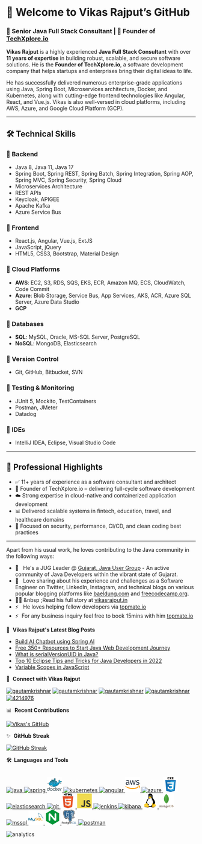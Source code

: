 # 👋 Welcome to Vikas Rajput’s GitHub

### 💼 Senior Java Full Stack Consultant | 🧠 Founder of [TechXplore.io](https://techxplore.io)

**Vikas Rajput** is a highly experienced **Java Full Stack Consultant** with over **11 years of expertise** in building robust, scalable, and secure software solutions. He is the **Founder of TechXplore.io**, a software development company that helps startups and enterprises bring their digital ideas to life.

He has successfully delivered numerous enterprise-grade applications using Java, Spring Boot, Microservices architecture, Docker, and Kubernetes, along with cutting-edge frontend technologies like Angular, React, and Vue.js. Vikas is also well-versed in cloud platforms, including AWS, Azure, and Google Cloud Platform (GCP).

---

## 🛠️ Technical Skills

### 🔹 Backend
- Java 8, Java 11, Java 17
- Spring Boot, Spring REST, Spring Batch, Spring Integration, Spring AOP, Spring MVC, Spring Security, Spring Cloud
- Microservices Architecture
- REST APIs
- Keycloak, APIGEE
- Apache Kafka
- Azure Service Bus

### 🔹 Frontend
- React.js, Angular, Vue.js, ExtJS
- JavaScript, jQuery
- HTML5, CSS3, Bootstrap, Material Design

### 🔹 Cloud Platforms
- **AWS**: EC2, S3, RDS, SQS, EKS, ECR, Amazon MQ, ECS, CloudWatch, Code Commit  
- **Azure**: Blob Storage, Service Bus, App Services, AKS, ACR, Azure SQL Server, Azure Data Studio
- **GCP**
  
### 🔹 Databases
- **SQL**: MySQL, Oracle, MS-SQL Server, PostgreSQL  
- **NoSQL**: MongoDB, Elasticsearch

### 🔹 Version Control
- Git, GitHub, Bitbucket, SVN

### 🔹 Testing & Monitoring
- JUnit 5, Mockito, TestContainers
- Postman, JMeter
- Datadog

### 🔹 IDEs
- IntelliJ IDEA, Eclipse, Visual Studio Code

---

## 🚀 Professional Highlights

- ✅ 11+ years of experience as a software consultant and architect  
- 🧠 Founder of TechXplore.io – delivering full-cycle software development  
- ☁️ Strong expertise in cloud-native and containerized application development  
- 📊 Delivered scalable systems in fintech, education, travel, and healthcare domains  
- 🔐 Focused on security, performance, CI/CD, and clean coding best practices  

---

Apart from his usual work, he loves contributing to the Java community in the following ways:

- 🔭 &nbsp; He's a JUG Leader @ [Gujarat, Java User Group](https://gujaratjug.org) - An active community of Java Developers within the vibrant state of Gujarat.
- 💬 &nbsp; Love sharing about his experience and challenges as a Software Engineer on Twitter, LinkedIn, Instagram, and technical blogs on various popular blogging platforms like [baeldung.com](https://www.baeldung.com/author/vikasrajput) and [freecodecamp.org](https://www.freecodecamp.org/news/author/vikasrajputin/).
- 👨‍💻 &nbsp ;Read his full story at [vikasrajput.in](https://www.vikasrajput.in/about-me)
- ⚡ &nbsp; He loves helping fellow developers via [topmate.io](https://topmate.io/vikasrajputin)
- ⚡ &nbsp;For any business inquiry feel free to book 15mins with him [topmate.io](https://topmate.io/vikasrajputin/1281400)

📕 &nbsp;**Vikas Rajput's Latest Blog Posts**
<!-- BLOG-POST-LIST:START -->
- [Build AI Chatbot using Spring AI](https://www.freecodecamp.org/news/ai-chatbot-with-spring-react-docker/)
- [Free 350+ Resources to Start Java Web Development Journey](https://vikasrajput.in/free-350-resources-to-start-java-web-development-journey)
- [What is serialVersionUID in Java?](https://vikasrajput.in/what-is-serialversionuid-in-java)
- [Top 10 Eclipse Tips and Tricks for Java Developers in 2022](https://vikasrajput.in/top-10-eclipse-tips-and-tricks-for-java-developers-in-2022)
- [Variable Scopes in JavaScript](https://vikasrajput.in/variable-scopes-in-javascript)
<!-- BLOG-POST-LIST:END -->

🔗 &nbsp;**Connect with Vikas Rajput**
<p align="left">
<a href="https://hashnode.com/vikasrajputin" target="blank"><img align="center" src="https://cdn.jsdelivr.net/npm/simple-icons@3.0.1/icons/hashnode.svg" alt="gautamkrishnar" height="30" width="40" /></a>
<a href="https://twitter.com/vikasrajputin" target="blank"><img align="center" src="https://raw.githubusercontent.com/rahuldkjain/github-profile-readme-generator/master/src/images/icons/Social/twitter.svg" alt="gautamkrishnar" height="30" width="40" /></a>
<a href="https://linkedin.com/in/vikasrajputin" target="blank"><img align="center" src="https://raw.githubusercontent.com/rahuldkjain/github-profile-readme-generator/master/src/images/icons/Social/linked-in-alt.svg" alt="gautamkrishnar" height="30" width="40" /></a>
<a href="https://instagram.com/vikasrajputin" target="blank"><img align="center" src="https://raw.githubusercontent.com/rahuldkjain/github-profile-readme-generator/master/src/images/icons/Social/instagram.svg" alt="gautamkrishnar" height="30" width="40" /></a>
<a href="https://stackoverflow.com/users/6462413/vikasrajputin" target="blank"><img align="center" src="https://raw.githubusercontent.com/rahuldkjain/github-profile-readme-generator/master/src/images/icons/Social/stack-overflow.svg" alt="4214976" height="30" width="40" /></a>

📊 &nbsp;**Recent Contributions**
  
[![Vikas's GitHub](https://github-readme-stats.vercel.app/api?username=vikasrajputin&show_icons=true&theme=radical#gh-dark-mode-only)](https://github.com/anuraghazra/github-readme-stats#gh-dark-mode-only)
  
✨ &nbsp;**GitHub Streak**
  
[![GitHub Streak](http://github-readme-streak-stats.herokuapp.com?user=vikasrajputin&theme=dark)](https://git.io/streak-stats)
  

  <summary><b>🛠️&nbsp;&nbsp;Languages&nbsp;and&nbsp;Tools</b></summary>
  <br/>
  <p align="left"> <a href="https://java.com" target="_blank"> <img src="https://www.vectorlogo.zone/logos/java/java-icon.svg" alt="java" width="40" height="40"/> </a><a href="https://springframework.io" target="_blank"> <img src="https://www.vectorlogo.zone/logos/springio/springio-ar21.svg" alt="spring" width="80" height="40"/> </a>  <a href="https://www.docker.com/" target="_blank"> <img src="https://raw.githubusercontent.com/devicons/devicon/master/icons/docker/docker-original-wordmark.svg" alt="docker" width="40" height="40"/> </a><a href="https://kubernetes.io" target="_blank"> <img src="https://www.vectorlogo.zone/logos/kubernetes/kubernetes-icon.svg" alt="kubernetes" width="40" height="40"/> </a> <a href="https://angular.io" target="_blank"> <img src="https://angular.io/assets/images/logos/angular/angular.svg" alt="angular" width="40" height="40"/> </a> <a href="https://aws.amazon.com" target="_blank"> <img src="https://raw.githubusercontent.com/devicons/devicon/master/icons/amazonwebservices/amazonwebservices-original-wordmark.svg" alt="aws" width="40" height="40"/> </a> <a href="https://azure.microsoft.com/en-in/" target="_blank"> <img src="https://www.vectorlogo.zone/logos/microsoft_azure/microsoft_azure-icon.svg" alt="azure" width="40" height="40"/> </a> <a href="https://www.w3schools.com/css/" target="_blank"> <img src="https://raw.githubusercontent.com/devicons/devicon/master/icons/css3/css3-original-wordmark.svg" alt="css3" width="40" height="40"/> </a> <a href="https://www.elastic.co" target="_blank"> <img src="https://www.vectorlogo.zone/logos/elastic/elastic-icon.svg" alt="elasticsearch" width="40" height="40"/> </a> <a href="https://git-scm.com/" target="_blank"> <img src="https://www.vectorlogo.zone/logos/git-scm/git-scm-icon.svg" alt="git" width="40" height="40"/> </a> <a href="https://www.w3.org/html/" target="_blank"> <img src="https://raw.githubusercontent.com/devicons/devicon/master/icons/html5/html5-original-wordmark.svg" alt="html5" width="40" height="40"/> </a><a href="https://developer.mozilla.org/en-US/docs/Web/JavaScript" target="_blank"> <img src="https://raw.githubusercontent.com/devicons/devicon/master/icons/javascript/javascript-original.svg" alt="javascript" width="40" height="40"/> </a>  <a href="https://www.jenkins.io" target="_blank"> <img src="https://www.vectorlogo.zone/logos/jenkins/jenkins-icon.svg" alt="jenkins" width="40" height="40"/> </a>  <a href="https://www.elastic.co/kibana" target="_blank"> <img src="https://www.vectorlogo.zone/logos/elasticco_kibana/elasticco_kibana-icon.svg" alt="kibana" width="40" height="40"/> </a>  <a href="https://www.linux.org/" target="_blank"> <img src="https://raw.githubusercontent.com/devicons/devicon/master/icons/linux/linux-original.svg" alt="linux" width="40" height="40"/> </a> <a href="https://www.mongodb.com/" target="_blank"> <img src="https://raw.githubusercontent.com/devicons/devicon/master/icons/mongodb/mongodb-original-wordmark.svg" alt="mongodb" width="40" height="40"/> </a> <a href="https://www.microsoft.com/en-us/sql-server" target="_blank"> <img src="https://www.svgrepo.com/show/303229/microsoft-sql-server-logo.svg" alt="mssql" width="40" height="40"/> </a> <a href="https://www.mysql.com/" target="_blank"> <img src="https://raw.githubusercontent.com/devicons/devicon/master/icons/mysql/mysql-original-wordmark.svg" alt="mysql" width="40" height="40"/> </a> <a href="https://www.nginx.com" target="_blank"> <img src="https://raw.githubusercontent.com/devicons/devicon/master/icons/nginx/nginx-original.svg" alt="nginx" width="40" height="40"/> </a>  <a href="https://www.postgresql.org" target="_blank"> <img src="https://raw.githubusercontent.com/devicons/devicon/master/icons/postgresql/postgresql-original-wordmark.svg" alt="postgresql" width="40" height="40"/> </a> <a href="https://postman.com" target="_blank"> <img src="https://www.vectorlogo.zone/logos/getpostman/getpostman-icon.svg" alt="postman" width="40" height="40"/> </a> </p>

<img alt='analytics' src='https://profile-counter.glitch.me/vikasrajputin/count.svg' width='0px'>
